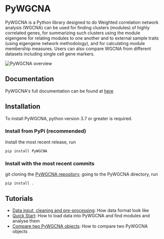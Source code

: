 # PyWGCNA

PyWGCNA is a Python library designed to do Weighted correlation network analysis (WGCNA) 
can be used for finding clusters (modules) of highly correlated genes, for summarizing 
such clusters using the module eigengene for relating modules to one another and 
to external sample traits (using eigengene network methodology), and for calculating 
module membership measures. Users can also compare WGCNA from different datasets
including single cell gene markers.

![PyWGCNA overview](docs/PyWGCNA_overview.png)

## Documentation
PyWGCNA's full documentation can be found at [here](https://mortazavilab.github.io/PyWGCNA/)

## Installation

To install PyWGCNA, python version 3.7 or greater is required.

### Install from PyPi (recommended)
Install the most recent release, run

`pip install PyWGCNA`

### Install with the most recent commits
git cloning the [PyWGCNA repository](https://github.com/mortazavilab/PyWGCNA), going to the PyWGCNA directory, run

`pip install .`

## Tutorials

- [Data input, cleaning and pre-processing](tutorials/Data_format.md): How data format look like
- [Quick Start](tutorials/Quick_Start.ipynb): How to load data into PyWGCNA and find modules and analyse them
- [Compare two PyWGCNA objects](tutorials/Comparison.ipynb): How to compare two PyWGCNA objects

